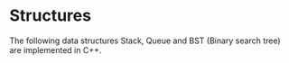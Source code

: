 # Structures
The following data structures Stack, Queue and BST (Binary search tree) are implemented in C++.
